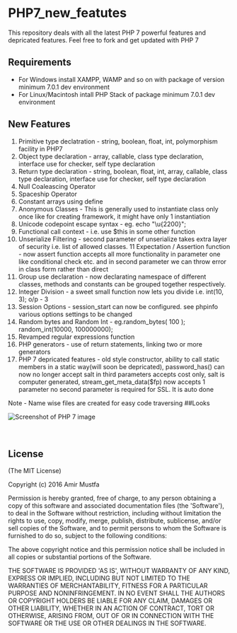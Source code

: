 # PHP7_new_featutes
This repository deals with all the latest PHP 7 powerful features and depricated features. Feel free to fork and get updated with PHP 7

## Requirements
- For Windows install XAMPP, WAMP and so on with package of version minimum 7.0.1 dev environment
- For Linux/Macintosh intall PHP Stack of package minimum 7.0.1 dev environment

## New Features

1. Primitive type declatration - string, boolean, float, int, polymorphism facility in PHP7
2. Object type declaration - array, callable, class type declaration, interface use for checker, self type declaration
3. Return type declaration - string, boolean, float, int, array, callable, class type declaration, interface use for checker, self type declaration
4. Null Coaleascing Operator
5. Spaceship Operator
6. Constant arrays using define
7. Anonymous Classes - This is generally used to instantiate class only once like for creating framework, it might have only 1 instantiation
8. Unicode codepoint escape syntax - eg. echo "\u{2200}";
9. Functional call context - i.e. use $this in some other function
10. Unserialize Filtering - second parameter of unserialize takes extra layer of security i.e. list of allowed classes.
11 Expectation / Assertion function - now assert function accepts all more functionality in parameter one like conditional check etc. and in second parameter we can throw error in class form rather than direct
12. Group use declaration - now declarating namespace of different classes, methods and constants can be grouped together respectively.
13. Integer Division - a sweet small function now lets you divide i.e. int(10, 3); o/p - 3
14. Session Options - session_start can now be configured. see phpinfo various options settings to be changed
15. Random bytes and Random Int - eg.random_bytes( 100 ); random_int(10000, 100000000);
16. Revamped regular expressions function
17. PHP generators - use of return statements, linking two or more generators
18. PHP 7 depricated features - old style constructor, ability to call static members in a static way(will soon be depricated), password_has() can now no longer accept salt in third parameters accepts cost only, salt is computer generated, stream_get_meta_data($fp) now accepts 1 parameter no second parameter is required for SSL. It is auto done

Note - Name wise files are created for easy code traversing
##Looks

![Screenshot of PHP 7 image](https://user-images.githubusercontent.com/15896579/45925645-33ebd480-bf37-11e8-973e-c582d5dd1594.jpg?raw=true "Screenshot of PHP 7 image")
<br/><br/><br/>

## License

(The MIT License)

Copyright (c) 2016 Amir Mustfa

Permission is hereby granted, free of charge, to any person obtaining
a copy of this software and associated documentation files (the
'Software'), to deal in the Software without restriction, including
without limitation the rights to use, copy, modify, merge, publish,
distribute, sublicense, and/or sell copies of the Software, and to
permit persons to whom the Software is furnished to do so, subject to
the following conditions:

The above copyright notice and this permission notice shall be
included in all copies or substantial portions of the Software.

THE SOFTWARE IS PROVIDED 'AS IS', WITHOUT WARRANTY OF ANY KIND,
EXPRESS OR IMPLIED, INCLUDING BUT NOT LIMITED TO THE WARRANTIES OF
MERCHANTABILITY, FITNESS FOR A PARTICULAR PURPOSE AND NONINFRINGEMENT.
IN NO EVENT SHALL THE AUTHORS OR COPYRIGHT HOLDERS BE LIABLE FOR ANY
CLAIM, DAMAGES OR OTHER LIABILITY, WHETHER IN AN ACTION OF CONTRACT,
TORT OR OTHERWISE, ARISING FROM, OUT OF OR IN CONNECTION WITH THE
SOFTWARE OR THE USE OR OTHER DEALINGS IN THE SOFTWARE.

